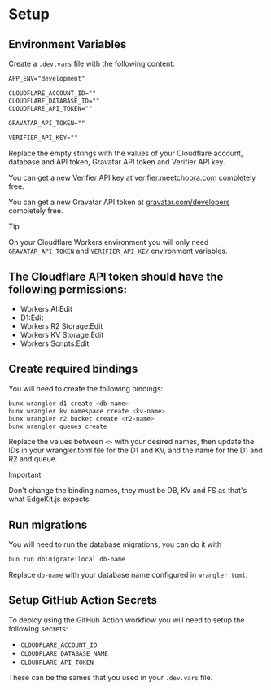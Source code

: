 # Setup

## Environment Variables

Create a `.dev.vars` file with the following content:

```txt
APP_ENV="development"

CLOUDFLARE_ACCOUNT_ID=""
CLOUDFLARE_DATABASE_ID=""
CLOUDFLARE_API_TOKEN=""

GRAVATAR_API_TOKEN=""

VERIFIER_API_KEY=""
```

Replace the empty strings with the values of your Cloudflare account, database and API token, Gravatar API token and Verifier API key.

You can get a new Verifier API key at [verifier.meetchopra.com](https://verifier.meetchopra.com) completely free.

You can get a new Gravatar API token at [gravatar.com/developers](https://gravatar.com/developers/applications) completely free.

> [!TIP]
> On your Cloudflare Workers environment you will only need `GRAVATAR_API_TOKEN` and `VERIFIER_API_KEY` environment variables.

## The Cloudflare API token should have the following permissions:

- Workers AI:Edit
- D1:Edit
- Workers R2 Storage:Edit
- Workers KV Storage:Edit
- Workers Scripts:Edit

## Create required bindings

You will need to create the following bindings:

```sh
bunx wrangler d1 create <db-name>
bunx wrangler kv namespace create <kv-name>
bunx wrangler r2 bucket create <r2-name>
bunx wrangler queues create
```

Replace the values between `<>` with your desired names, then update the IDs in your wrangler.toml file for the D1 and KV, and the name for the D1 and R2 and queue.

> [!IMPORTANT]
> Don't change the binding names, they must be DB, KV and FS as that's what EdgeKit.js expects.

## Run migrations

You will need to run the database migrations, you can do it with

```bash
bun run db:migrate:local db-name
```

Replace `db-name` with your database name configured in `wrangler.toml`.

## Setup GitHub Action Secrets

To deploy using the GitHub Action workflow you will need to setup the following secrets:

- `CLOUDFLARE_ACCOUNT_ID`
- `CLOUDFLARE_DATABASE_NAME`
- `CLOUDFLARE_API_TOKEN`

These can be the sames that you used in your `.dev.vars` file.
